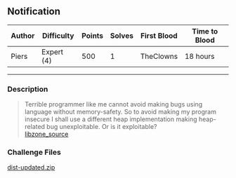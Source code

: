 ## Notification

| Author | Difficulty | Points | Solves | First Blood | Time to Blood |
| ------ | ---------- | ------ | ------ | ----------- | ------------- |
| Piers  | Expert (4) | 500    | 1      | TheClowns   | 18 hours      |

---

### Description

> Terrible programmer like me cannot avoid making bugs using language without memory-safety. So to avoid making my program insecure I shall use a different heap implementation making heap-related bug unexploitable. Or is it exploitable?  
> [libzone_source](https://github.com/peternguyen93/libzone)

### Challenge Files

[dist-updated.zip](dist)
